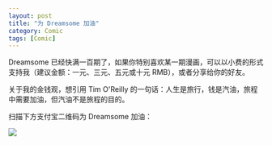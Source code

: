 ```yaml
---
layout: post
title: "为 Dreamsome 加油"
category: Comic
tags: [Comic]
---
```



Dreamsome 已经快满一百期了，如果你特别喜欢某一期漫画，可以以小费的形式支持我（建议金额：一元、三元、五元或十元 RMB），或者分享给你的好友。

关于我的金钱观，想引用 Tim O'Reilly 的一句话：人生是旅行，钱是汽油，旅程中需要加油，但汽油不是旅程的目的。

扫描下方支付宝二维码为 Dreamsome 加油：

![](http://ww4.sinaimg.cn/mw690/534218ffjw1esbmsw8830j216y16yn3n.jpg)










